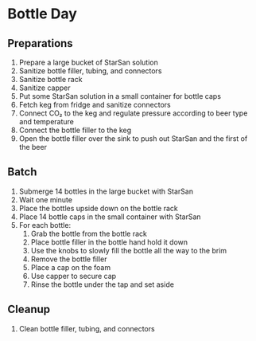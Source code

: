 # Bottle Day

## Preparations

1. Prepare a large bucket of StarSan solution
1. Sanitize bottle filler, tubing, and connectors
1. Sanitize bottle rack
1. Sanitize capper
1. Put some StarSan solution in a small container for bottle caps
1. Fetch keg from fridge and sanitize connectors
1. Connect CO₂ to the keg and regulate pressure according to beer type and temperature
1. Connect the bottle filler to the keg
1. Open the bottle filler over the sink to push out StarSan and the first of the beer

## Batch

1. Submerge 14 bottles in the large bucket with StarSan
1. Wait one minute
1. Place the bottles upside down on the bottle rack
1. Place 14 bottle caps in the small container with StarSan
1. For each bottle:
    1. Grab the bottle from the bottle rack
    1. Place bottle filler in the bottle hand hold it down
    1. Use the knobs to slowly fill the bottle all the way to the brim
    1. Remove the bottle filler
    1. Place a cap on the foam
    1. Use capper to secure cap
    1. Rinse the bottle under the tap and set aside

## Cleanup

1. Clean bottle filler, tubing, and connectors
